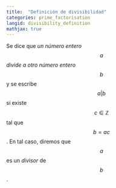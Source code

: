 ```yaml
---
title:  "Definición de divisibilidad"
categories: prime_factorisation
langid: divisibility_definition
mathjax: true
---
```


Se dice que <i> un número entero $$a$$ divide a otro número entero $$b$$ </i> y se escribe $$a\vert b$$ si existe $$c\in\mathbb{Z}$$ tal que $$b=ac$$. En tal caso, diremos que $$a$$ es un <i>divisor</i> de $$b$$.
